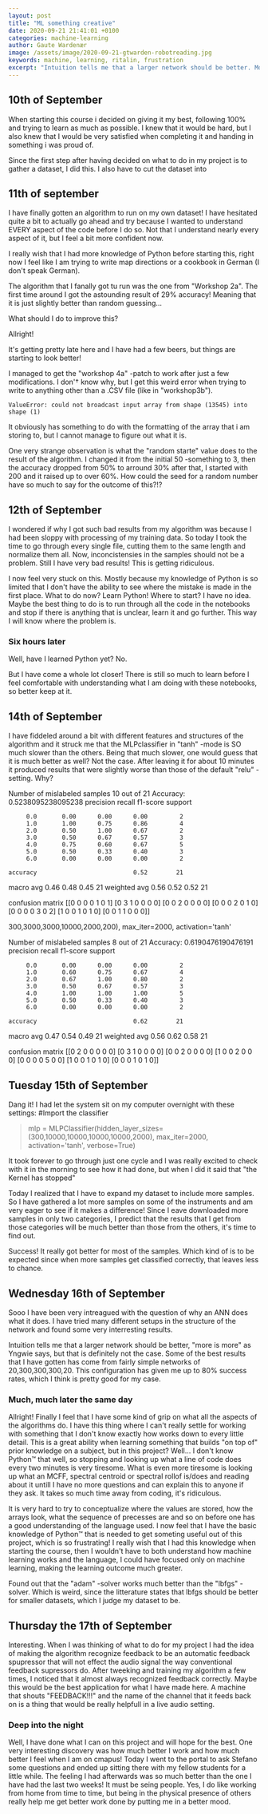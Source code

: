 ```yaml
---
layout: post
title: "ML something creative"
date: 2020-09-21 21:41:01 +0100
categories: machine-learning
author: Gaute Wardenær
image: /assets/image/2020-09-21-gtwarden-robotreading.jpg
keywords: machine, learning, ritalin, frustration
excerpt: "Intuition tells me that a larger network should be better. More is more, as Yngwie says, but that is definitely not the case."
---
```


## 10th of September

When starting this course i decided on giving it my best, following 100% and trying to learn as much as possible. I knew that it would be hard, but I also knew that I would be very satisfied when completing it and handing in something i was proud of. 

Since the first step after having decided on what to do in my project is to gather a dataset, I did this. I also have to cut the dataset into 

## 11th of september

I have finally gotten an algorithm to run on my own dataset! 
I have hesitated quite a bit to actually go ahead and try because I wanted to understand EVERY aspect of the code before I do so. Not that I understand nearly every aspect of it, but I feel a bit more confident now. 

I really wish that I had more knowledge of Python before starting this, right now I feel like I am trying to write map directions or a cookbook in German (I don't speak German).

The algorithm that I fanally got tu run was the one from "Workshop 2a". 
The first time around I got the astounding result of 29% accuracy! Meaning that it is just slightly better than random guessing... 

What should I do to improve this? 

Allright! 

It's getting pretty late here and I have had a few beers, but things are starting to look better! 

I managed to get the "workshop 4a" -patch to work after just a few modifications. I don'† know why, but I get this weird error when trying to write to anything other than a .CSV file (like in "workshop3b").

`ValueError: could not broadcast input array from shape (13545) into shape (1)`

It obviously has something to do with the formatting of the array that i am storing to, but I cannot manage to figure out what it is. 
	

One very strange observation is what the "random starte" value does to the result of the algorithm. I changed it from the initial 50 -something to 3, then the accuracy dropped from 50% to arround 30% after that, I started with 200 and it raised up to over 60%. How could the seed for a random number have so much to say for the outcome of this?!?


## 12th of September

I wondered if why I got such bad results from my algorithm was because I had been sloppy with processing of my training data. So today I took the time to go through every single file, cutting them to the same length and normalize them all. Now, inconcistensies in the samples should not be a problem. Still I have very bad results! This is getting ridiculous. 

I now feel very stuck on this.
Mostly because my knowledge of Python is so limited that I don't have the ability to see where the mistake is made in the first place. What to do now? Learn Python! Where to start? I have no idea. 
Maybe the best thing to do is to run through all the code in the notebooks and stop if there is anything that is unclear, learn it and go further. This way I will know where the problem is. 

### Six hours later

Well, have I learned Python yet? 
No. 

But I have come a whole lot closer! 
There is still so much to learn before I feel comfortable with understanding what I am doing with these notebooks, so better keep at it. 

## 14th of September
I have fiddeled around a bit with different features and structures of the algorithm and it struck me that the MLPclassifier in "tanh" -mode is SO much slower than the others. Being that much slower, one would guess that it is much better as well? Not the case. 
After leaving it for about 10 minutes it produced results that were slightly worse than those of the default "relu" -setting. Why? 


Number of mislabeled samples 10 out of 21
Accuracy: 0.5238095238095238
              precision    recall  f1-score   support

         0.0       0.00      0.00      0.00         2
         1.0       1.00      0.75      0.86         4
         2.0       0.50      1.00      0.67         2
         3.0       0.50      0.67      0.57         3
         4.0       0.75      0.60      0.67         5
         5.0       0.50      0.33      0.40         3
         6.0       0.00      0.00      0.00         2

    accuracy                           0.52        21
   macro avg       0.46      0.48      0.45        21
weighted avg       0.56      0.52      0.52        21

confusion matrix
[[0 0 0 0 1 0 1]
 [0 3 1 0 0 0 0]
 [0 0 2 0 0 0 0]
 [0 0 0 2 0 1 0]
 [0 0 0 0 3 0 2]
 [1 0 0 1 0 1 0]
 [0 0 1 1 0 0 0]]
 
 300,3000,3000,10000,2000,200), max_iter=2000, activation='tanh'
 
Number of mislabeled samples 8 out of 21
Accuracy: 0.6190476190476191
              precision    recall  f1-score   support

         0.0       0.00      0.00      0.00         2
         1.0       0.60      0.75      0.67         4
         2.0       0.67      1.00      0.80         2
         3.0       0.50      0.67      0.57         3
         4.0       1.00      1.00      1.00         5
         5.0       0.50      0.33      0.40         3
         6.0       0.00      0.00      0.00         2

    accuracy                           0.62        21
   macro avg       0.47      0.54      0.49        21
weighted avg       0.56      0.62      0.58        21

confusion matrix
[[0 2 0 0 0 0 0]
 [0 3 1 0 0 0 0]
 [0 0 2 0 0 0 0]
 [1 0 0 2 0 0 0]
 [0 0 0 0 5 0 0]
 [1 0 0 1 0 1 0]
 [0 0 0 1 0 1 0]]
 
 ## Tuesday 15th of September
 Dang it! 
 I had let the system sit on my computer overnight with these settings: 
 #Import the classifier

> mlp = MLPClassifier(hidden_layer_sizes=(300,10000,10000,10000,10000,2000), max_iter=2000, activation='tanh', verbose=True)

It took forever to go through just one cycle and I was really excited to check with it in the morning to see how it had done, but when I did it said that "the Kernel has stopped"

Today I realized that I have to expand my dataset to include more samples. So I have gathered a lot more samples on some of the instruments and am very eager to see if it makes a difference! 
Since I eave downloaded more samples in only two categories, I predict that the results that I get from those categories will be much better than those from the others, it's time to find out. 

Success! 
It really got better for most of the samples. 
Which kind of is to be expected since when more samples get classified correctly, that leaves less to chance. 

## Wednesday 16th of September
Sooo
I have been very intreagued with the question of why an ANN does what it does. I have tried many different setups in the structure of the network and found some very interresting results. 

Intuition tells me that a larger network should be better, "more is more" as Yngwie says, but that is definitely not the case. Some of the best results that I have gotten has come from fairly simple networks of 20,300,300,300,20. This configuration has given me up to 80% success rates, which I think is pretty good for my case. 

### Much, much later the same day
Allright! 
Finally I feel that I have some kind of grip on what all the aspects of the algorithms do. I have this thing where I can't really settle for working with something that I don't know exactly how works down to every little detail. This is a great ability when learning something that builds "on top of" prior knowledge on a subject, but in this project? Well... 
I don't know Python™ that well, so stopping and looking up what a line of code does every two minutes is very tiresome. What is even more tiresome is looking up what an MCFF, spectral centroid or spectral rollof is/does and reading about it untill I have no more questions and can explain this to anyone if they ask. It takes so much time away from coding, it's ridiculous. 

It is very hard to try to conceptualize where the values are stored, how the arrays look, what the sequence of precesses are and so on before one has a good understanding of the language used. I now feel that I have the basic knowledge of Python™ that is needed to get someting useful out of this project, which is so frustrating! I really wish that I had this knowledge when starting the course, then I wouldn't have to both understand how machine learning works and the language, I could have focused only on machine learning, making the learning outcome much greater. 

Found out that the "adam" -solver works much better than the "lbfgs" -solver. Which is weird, since the litterature states that lbfgs should be better for smaller datasets, which I judge my dataset to be. 

## Thursday the 17th of September 
Interesting. 
When I was thinking of what to do for my project I had the idea of making the algorithm recognize feedback to be an automatic feedback spupressor that will not effect the audio signal the way conventional feedback supressors do. After tweeking and training my algorithm a few times, I noticed that it almost always recognized feedback correctly. Maybe this would be the best application for what I have made here. A machine that shouts "FEEDBACK!!!" and the name of the channel that it feeds back on is a thing that would be really helpfull in a live audio setting. 

### Deep into the night
Well, I have done what I can on this project and will hope for the best. 
One very interesting discovery was how much better I work and how much better I feel when I am on cmapus! Today I went to the portal to ask Stefano some questions and ended up sitting there with my fellow students for a little while. The feeling I had afterwards was so much better than the one I have had the last two weeks! It must be seing people. Yes, I do like working from home from time to time, but being in the physical presence of others really help me get better work done by putting me in a better mood. 